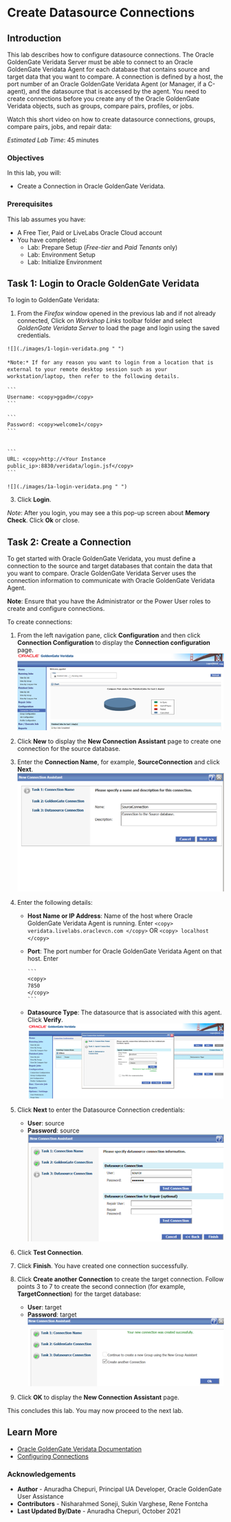 # Create Datasource Connections

## Introduction
This lab describes how to configure datasource connections. The Oracle GoldenGate Veridata  Server must be able to connect to an Oracle GoldenGate Veridata Agent for each database that contains source and target data that you want to compare. A connection is defined by a host, the port number of an Oracle GoldenGate Veridata Agent (or Manager, if a C-agent), and the datasource that is accessed by the agent. You need to create connections before you create any of the Oracle GoldenGate Veridata objects, such as groups, compare pairs, profiles, or jobs.

Watch this short video on how to create datasource connections, groups, compare pairs, jobs, and repair data:

[](youtube:DiAapnWt0No)


*Estimated Lab Time*: 45 minutes

### Objectives
In this lab, you will:
* Create a Connection in Oracle GoldenGate Veridata.

### Prerequisites
This lab assumes you have:
- A Free Tier, Paid or LiveLabs Oracle Cloud account
- You have completed:
    * Lab: Prepare Setup (*Free-tier* and *Paid Tenants* only)
    * Lab: Environment Setup
    * Lab: Initialize Environment

## Task 1: Login to Oracle GoldenGate Veridata
  To login to GoldenGate Veridata:
  1. From the *Firefox* window opened in the previous lab and if not already connected, Click on *Workshop Links* toolbar folder and select *GoldenGate Veridata Server* to load the page and login using the saved credentials.

    ![](./images/1-login-veridata.png " ")

    *Note:* If for any reason you want to login from a location that is external to your remote desktop session such as your workstation/laptop, then refer to the following details.

    ```
    Username: <copy>ggadm</copy>
    ```

    ```
    Password: <copy>welcome1</copy>
    ```


    ```
    URL: <copy>http://<Your Instance public_ip>:8830/veridata/login.jsf</copy>
    ```

    ![](./images/1a-login-veridata.png " ")

  3. Click **Login**.

  *Note*: After you login, you may see a this pop-up screen about **Memory Check**. Click **Ok** or close.

## Task 2: Create a Connection
To get started with Oracle GoldenGate Veridata, you must define a connection to the source and target databases that contain the data that you want to compare. Oracle GoldenGate Veridata Server uses the connection information to communicate with Oracle GoldenGate Veridata Agent.

**Note**: Ensure that you have the Administrator or the Power User roles to create and configure connections.

To create connections:
1. From the left navigation pane, click **Configuration** and then click **Connection Configuration** to display the **Connection configuration** page.
    ![](./images/2-connection-configuration.png " ")
2. Click **New** to display the **New Connection Assistant** page to create one connection for the source database.
3. Enter the **Connection Name**, for example, **SourceConnection** and click **Next**.
    ![](./images/3-connection-name-description.png " ")
4. Enter the following details:
    * **Host Name or IP Address**: Name of the host where Oracle GoldenGate Veridata Agent is running.
      Enter
          ```
          <copy>
          veridata.livelabs.oraclevcn.com
          </copy>
          ```
      OR
          ```
          <copy>
          localhost
          </copy>
          ```

    * **Port**: The port number for Oracle GoldenGate Veridata Agent on that host. Enter

          ```
          <copy>
          7850
          </copy>
          ```
    * **Datasource Type**: The datasource that is associated with this agent. Click **Verify**.
      ![](./images/4-new-connection-assistant.png " ")

5. Click **Next** to enter the Datasource Connection credentials:
    * **User**: source
    * **Password**: source
    ![](./images/5-new-connection-assistant-datasource-credentials.png " ")

6. Click **Test Connection**.

7. Click **Finish**.
    You have created one connection successfully.
8. Click **Create another Connection** to create the target connection. Follow points 3 to 7 to create the second connection (for example, **TargetConnection**) for the target database:
    * **User**: target
    * **Password**: target
    ![](./images/6-new-connection-create-another-connection.png " ")  

9. Click **OK** to display the **New Connection Assistant** page.

This concludes this lab. You may now proceed to the next lab.

## Learn More
* [Oracle GoldenGate Veridata Documentation](https://docs.oracle.com/en/middleware/goldengate/veridata/12.2.1.4/index.html)
* [Configuring Connections](https://docs.oracle.com/en/middleware/goldengate/veridata/12.2.1.4/gvdug/configure-workflow-objects.html#GUID-75005B4D-5C24-4467-A68B-1FE66A168905)

### Acknowledgements
* **Author** - Anuradha Chepuri, Principal UA Developer, Oracle GoldenGate User Assistance
* **Contributors** -  Nisharahmed Soneji, Sukin Varghese, Rene Fontcha
* **Last Updated By/Date** - Anuradha Chepuri, October 2021

